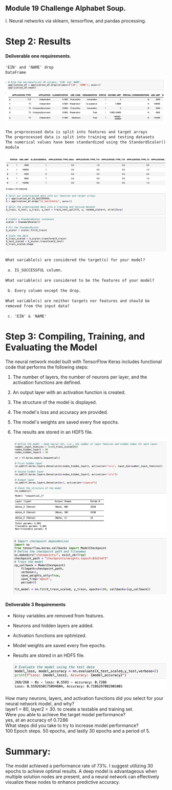 ## Module 19 Challenge Alphabet Soup. 

I. Neural networks via sklearn, tensorflow, and pandas processing.


# Step 2: Results 
#### Deliverable one requirements.
    'EIN' and 'NAME' drop
    DataFrame
   ![Figure 1](https://github.com/davidhyongae2/network/blob/main/Figure1.png) <br>
    
    The preprocessed data is split into features and target arrays 
    The preprocessed data is split into training and testing datasets 
    The numerical values have been standardized using the StandardScaler() module 
    
   ![Figure 2](https://github.com/davidhyongae2/network/blob/main/Figure3.png) <br>
    
    What variable(s) are considered the target(s) for your model?

     a. IS_SUCCESSFUL column.

    What variable(s) are considered to be the features of your model?

     b. Every column except the drop.

    What variable(s) are neither targets nor features and should be removed from the input data?
  
     c. 'EIN' & 'NAME'

# Step 3: Compiling, Training, and Evaluating the Model

The neural network model built with TensorFlow Keras includes functional code that performs the following steps:

1. The number of layers, the number of neurons per layer, and the activation functions are defined.
2. An output layer with an activation function is created.
3. The structure of the model is displayed.
4. The model's loss and accuracy are provided.
5. The model's weights are saved every five epochs.
6. The results are stored in an HDF5 file.

   ![Figure 3](https://github.com/davidhyongae2/network/blob/main/Figure4.png) <br>

   ![Figure 4](https://github.com/davidhyongae2/network/blob/main/Figure5.png) <br>

#### Deliverable 3 Requirements

- Noisy variables are removed from features.  
- Neurons and hidden layers are added.  
- Activation functions are optimized.  
- Model weights are saved every five epochs.  
- Results are stored in an HDF5 file.  

   ![Figure 5](https://github.com/davidhyongae2/network/blob/main/Figure6.png) <br>

How many neurons, layers, and activation functions did you select for your neural network model, and why? <br>
layer1 = 80, layer2 = 30. to create a testable and training set. <br>
Were you able to achieve the target model performance? <br> 
yes, at an accuracy of 0.7286 <br>
What steps did you take to try to increase model performance? <br>
100 Epoch steps. 50 epochs, and lastly 30 epochs and a period of 5. <br>

# Summary: 
The model achieved a performance rate of 73%. I suggest utilizing 30 epochs to achieve optimal results. A deep model is advantageous when multiple solution nodes are present, and a neural network can effectively visualize these nodes to enhance predictive accuracy.

